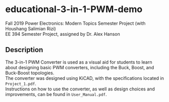 # educational-3-in-1-PWM-demo
Fall 2019 Power Electronics: Modern Topics Semester Project (with Houshang Salimian Rizi)   
EE 394 Semester Project, assigned by Dr. Alex Hanson   

## Description
The 3-in-1 PWM Converter is used as a visual aid for students to learn about designing basic PWM converters, including the Buck, Boost, and Buck-Boost topologies.   
The converter was designed using KiCAD, with the specifications located in `Project_1.pdf`.   
Instructions on how to use the converter, as well as design choices and improvements, can be found in `User_Manual.pdf`.   

